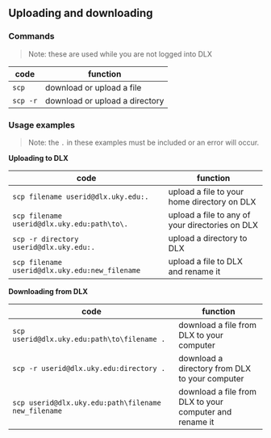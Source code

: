 ## Uploading and downloading

### Commands

> Note: these are used while you are not logged into DLX

| code | function |
| ----- | ----- |
| `scp` | download or upload a file |
| `scp -r` | download or upload a directory |

### Usage examples

> Note: the `.` in these examples must be included or an error will occur.

**Uploading to DLX**

| code | function |
| ----- | ----- |
| `scp filename userid@dlx.uky.edu:.` | upload a file to your home directory on DLX |
| `scp filename userid@dlx.uky.edu:path\to\.` | upload a file to any of your directories on DLX |
| `scp -r directory userid@dlx.uky.edu:.` | upload a directory to DLX |
| `scp filename userid@dlx.uky.edu:new_filename` | upload a file to DLX and rename it |

**Downloading from DLX**

| code | function |
| ----- | ----- |
| `scp userid@dlx.uky.edu:path\to\filename .` | download a file from DLX to your computer |
| `scp -r userid@dlx.uky.edu:directory .` | download a directory from DLX to your computer |
| `scp userid@dlx.uky.edu:path\filename new_filename` | download a file from DLX to your computer and rename it |
